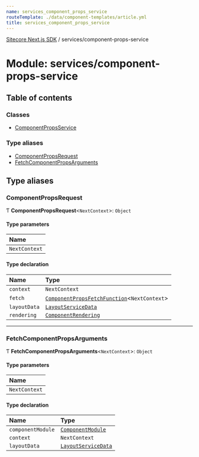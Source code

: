 ```yaml
---
name: services_component_props_service
routeTemplate: ./data/component-templates/article.yml
title: services_component_props_service
---
```


[Sitecore Next.js SDK](/docs/nextjs/ref/) / services/component-props-service

# Module: services/component-props-service

## Table of contents

### Classes

- [ComponentPropsService](/docs/nextjs/ref/classes/services_component_props_service/componentpropsservice)

### Type aliases

- [ComponentPropsRequest](/docs/nextjs/ref/modules/services_component_props_service#componentpropsrequest)
- [FetchComponentPropsArguments](/docs/nextjs/ref/modules/services_component_props_service#fetchcomponentpropsarguments)

## Type aliases

### ComponentPropsRequest

Ƭ **ComponentPropsRequest**<`NextContext`\>: `Object`

#### Type parameters

| Name |
| :------ |
| `NextContext` |

#### Type declaration

| Name | Type |
| :------ | :------ |
| `context` | `NextContext` |
| `fetch` | [`ComponentPropsFetchFunction`](/docs/nextjs/ref/modules/sharedtypes_component_props#componentpropsfetchfunction)<`NextContext`\> |
| `layoutData` | [`LayoutServiceData`](/docs/nextjs/ref/interfaces/index/layoutservicedata) |
| `rendering` | [`ComponentRendering`](/docs/nextjs/ref/interfaces/index/componentrendering) |

___

### FetchComponentPropsArguments

Ƭ **FetchComponentPropsArguments**<`NextContext`\>: `Object`

#### Type parameters

| Name |
| :------ |
| `NextContext` |

#### Type declaration

| Name | Type |
| :------ | :------ |
| `componentModule` | [`ComponentModule`](/docs/nextjs/ref/modules/sharedtypes_component_module#componentmodule) |
| `context` | `NextContext` |
| `layoutData` | [`LayoutServiceData`](/docs/nextjs/ref/interfaces/index/layoutservicedata) |
